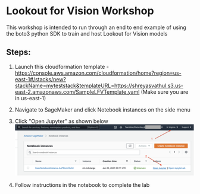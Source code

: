 # Lookout for Vision Workshop

This workshop is intended to run through an end to end example of using the boto3 python SDK to train and host Lookout for Vision models

## Steps:

1. Launch this cloudformation template - https://console.aws.amazon.com/cloudformation/home?region=us-east-1#/stacks/new?stackName=myteststack&templateURL=https://shreyasvathul.s3.us-east-2.amazonaws.com/SampleLFVTemplate.yaml
(Make sure you are in us-east-1)

2. Navigate to SageMaker and click Notebook instances on the side menu

3. Click "Open Jupyter" as shown below 
![](openjupyter.png)

4. Follow instructions in the notebook to complete the lab
